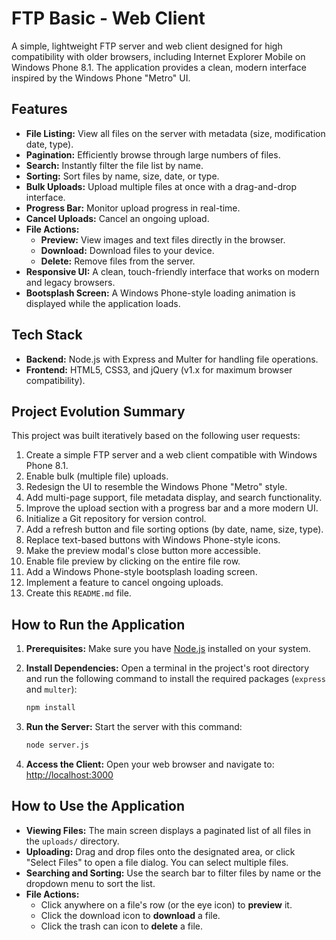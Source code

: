 # FTP Basic - Web Client

A simple, lightweight FTP server and web client designed for high compatibility with older browsers, including Internet Explorer Mobile on Windows Phone 8.1. The application provides a clean, modern interface inspired by the Windows Phone "Metro" UI.

## Features

*   **File Listing:** View all files on the server with metadata (size, modification date, type).
*   **Pagination:** Efficiently browse through large numbers of files.
*   **Search:** Instantly filter the file list by name.
*   **Sorting:** Sort files by name, size, date, or type.
*   **Bulk Uploads:** Upload multiple files at once with a drag-and-drop interface.
*   **Progress Bar:** Monitor upload progress in real-time.
*   **Cancel Uploads:** Cancel an ongoing upload.
*   **File Actions:**
    *   **Preview:** View images and text files directly in the browser.
    *   **Download:** Download files to your device.
    *   **Delete:** Remove files from the server.
*   **Responsive UI:** A clean, touch-friendly interface that works on modern and legacy browsers.
*   **Bootsplash Screen:** A Windows Phone-style loading animation is displayed while the application loads.

## Tech Stack

*   **Backend:** Node.js with Express and Multer for handling file operations.
*   **Frontend:** HTML5, CSS3, and jQuery (v1.x for maximum browser compatibility).

## Project Evolution Summary

This project was built iteratively based on the following user requests:

1.  Create a simple FTP server and a web client compatible with Windows Phone 8.1.
2.  Enable bulk (multiple file) uploads.
3.  Redesign the UI to resemble the Windows Phone "Metro" style.
4.  Add multi-page support, file metadata display, and search functionality.
5.  Improve the upload section with a progress bar and a more modern UI.
6.  Initialize a Git repository for version control.
7.  Add a refresh button and file sorting options (by date, name, size, type).
8.  Replace text-based buttons with Windows Phone-style icons.
9.  Make the preview modal's close button more accessible.
10. Enable file preview by clicking on the entire file row.
11. Add a Windows Phone-style bootsplash loading screen.
12. Implement a feature to cancel ongoing uploads.
13. Create this `README.md` file.

## How to Run the Application

1.  **Prerequisites:** Make sure you have [Node.js](https://nodejs.org/) installed on your system.

2.  **Install Dependencies:** Open a terminal in the project's root directory and run the following command to install the required packages (`express` and `multer`):
    ```bash
    npm install
    ```

3.  **Run the Server:** Start the server with this command:
    ```bash
    node server.js
    ```

4.  **Access the Client:** Open your web browser and navigate to:
    [http://localhost:3000](http://localhost:3000)

## How to Use the Application

*   **Viewing Files:** The main screen displays a paginated list of all files in the `uploads/` directory.
*   **Uploading:** Drag and drop files onto the designated area, or click "Select Files" to open a file dialog. You can select multiple files.
*   **Searching and Sorting:** Use the search bar to filter files by name or the dropdown menu to sort the list.
*   **File Actions:**
    *   Click anywhere on a file's row (or the eye icon) to **preview** it.
    *   Click the download icon to **download** a file.
    *   Click the trash can icon to **delete** a file.
